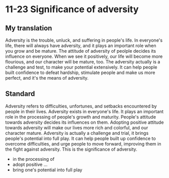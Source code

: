 #   11-23 Significance of adversity

##  My translation

Adversity is the trouble, unluck, and suffering in people's life. In everyone's life, there will always have adversity, and it plays an important role when you grow and be mature. The attitude of adversity of peolple decides its influence on everyone. When we see it positively, our life will become more flourious, and our character will be mature, too. The adversity actually is a challenge and test, to make your potential extensively. It can help people built confidence to defeat hardship, stimulate people and make us more perfect, and it's the means of adversity.

## Standard

Adversity refers to difficulties, unfortunes, and setbacks encountered by people in their lives. Adversity exists in everyone's life. It plays an important role in the processing of people's growth and maturity. People's attitude towards adversity decides its influences on them. Adopting positive attitude towards adversity will make our lives more rich and colorful, and our character mature. Adversity is actually a challenge and trial, it brings people's potential into full play. It can help people built up confidence to overcome difficulties, and urge people to move forward, improving them in the fight against adversity. This is the significance of adversity.


*   in the processing of 
*   adopt positive ... 
*   bring one's potential into full play
